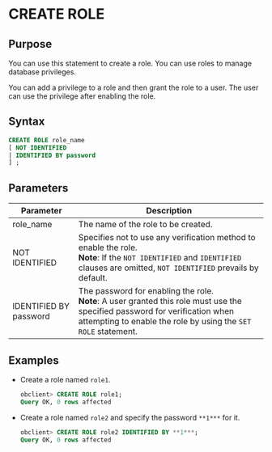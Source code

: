 # CREATE ROLE

## Purpose

You can use this statement to create a role. You can use roles to manage database privileges.

You can add a privilege to a role and then grant the role to a user. The user can use the privilege after enabling the role.

## Syntax

```sql
CREATE ROLE role_name
[ NOT IDENTIFIED
| IDENTIFIED BY password
] ;
```

## Parameters

| Parameter | Description |
|------------------------|---------------------------------------------------------------------------------------------------------------------------------|
| role_name | The name of the role to be created.  |
| NOT IDENTIFIED | Specifies not to use any verification method to enable the role.<br>  **Note**: If the `NOT IDENTIFIED` and `IDENTIFIED` clauses are omitted, `NOT IDENTIFIED` prevails by default.  |
| IDENTIFIED BY password | The password for enabling the role.<br>  **Note**: A user granted this role must use the specified password for verification when attempting to enable the role by using the `SET ROLE` statement.  |

## Examples

* Create a role named `role1`.

   ```sql
   obclient> CREATE ROLE role1;
   Query OK, 0 rows affected
   ```

* Create a role named `role2` and specify the password `**1***` for it.

   ```sql
   obclient> CREATE ROLE role2 IDENTIFIED BY **1***;
   Query OK, 0 rows affected
   ```
